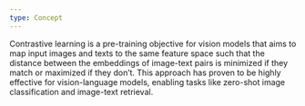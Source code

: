 ```yaml
---
type: Concept
---
```


Contrastive learning is a pre-training objective for vision models that aims to map input images and texts to the same feature space such that the distance between the embeddings of image-text pairs is minimized if they match or maximized if they don’t. This approach has proven to be highly effective for vision-language models, enabling tasks like zero-shot image classification and image-text retrieval.